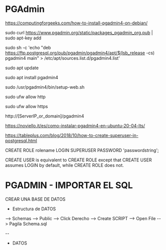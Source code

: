 # PGAdmin

https://computingforgeeks.com/how-to-install-pgadmin4-on-debian/ 

sudo curl https://www.pgadmin.org/static/packages_pgadmin_org.pub | sudo apt-key add

sudo sh -c 'echo "deb https://ftp.postgresql.org/pub/pgadmin/pgadmin4/apt/$(lsb_release -cs) pgadmin4 main" > /etc/apt/sources.list.d/pgadmin4.list'

sudo apt update

sudo apt install pgadmin4

sudo /usr/pgadmin4/bin/setup-web.sh

sudo ufw allow http

sudo ufw allow https

http://[ServerIP_or_domain]/pgadmin4


https://noviello.it/es/como-instalar-pgadmin4-en-ubuntu-20-04-lts/ 

https://tableplus.com/blog/2018/10/how-to-create-superuser-in-postgresql.html

CREATE ROLE rolename LOGIN SUPERUSER PASSWORD 'passwordstring';

CREATE USER is equivalent to CREATE ROLE except that CREATE USER assumes LOGIN by default, while CREATE ROLE does not.

# PGADMIN - IMPORTAR EL SQL

CREAR UNA BASE DE DATOS

* Estructura de DATOS

--> Schemas --> Public --> Click Derecho --> Create SCRIPT --> Open File --> Pagila Schema.sql

--

* DATOS